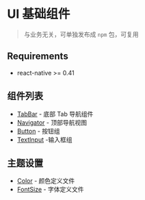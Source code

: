 # UI 基础组件
> 与业务无关，可单独发布成 `npm` 包，可复用

## Requirements
* react-native >= 0.41

## 组件列表
* [TabBar](./TabBar) - 底部 Tab 导航组件
* [Navigator](./Navigator) - 顶部导航视图
* [Button](./Button) - 按钮组
* [TextInput](./TextInput) -输入框组

## 主题设置
* [Color](./Color) - 颜色定义文件
* [FontSize](./FontSize) -  字体定义文件
